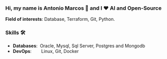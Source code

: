 ### Hi, my name is Antonio Marcos 👋 and I ❤️ AI and Open-Source

**Field of interests**: Database, Terraform, Git, Python.


### Skills 🛠️
- **Databases**:&nbsp;                         Oracle, Mysql, Sql Server, Postgres and Mongodb
- **DevOps**:    &nbsp;&nbsp;&nbsp;&nbsp;      Linux, Git, Docker
